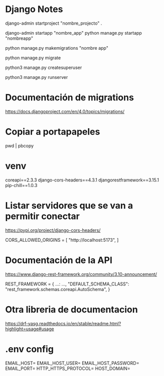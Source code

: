 # Django Notes

django-admin startproject "nombre_projecto" .

django-admin startapp "nombre_app"
python manage.py startapp "nombreapp"

python manage.py makemigrations "nombre app"

python manage.py migrate

python3 manage.py createsuperuser 

python3 manage.py runserver

# Documentación de migrations
https://docs.djangoproject.com/en/4.0/topics/migrations/

# Copiar a portapapeles
pwd | pbcopy

# venv
coreapi==2.3.3
django-cors-headers==4.3.1
djangorestframework==3.15.1
pip-chill==1.0.3


# Listar servidores que se van a permitir conectar
https://pypi.org/project/django-cors-headers/

CORS_ALLOWED_ORIGINS = [
    "http://localhost:5173",
]

# Documentación de la API
https://www.django-rest-framework.org/community/3.10-announcement/

REST_FRAMEWORK = {
    ...: ...,
    "DEFAULT_SCHEMA_CLASS": "rest_framework.schemas.coreapi.AutoSchema",
}

# Otra libreria de documentacion 
https://drf-yasg.readthedocs.io/en/stable/readme.html?highlight=usage#usage


# .env config
EMAIL_HOST=
EMAIL_HOST_USER=
EMAIL_HOST_PASSWORD=
EMAIL_PORT=
HTTP_HTTPS_PROTOCOL=
HOST_DOMAIN=